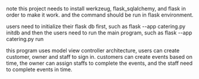 note this project needs to install werkzeug, flask_sqlalchemy, and flask in order to make it work. and the command should be run in flask environment.

users need to initialize their flask db first, such as flask --app catering.py initdb
and then the users need to run the main program, such as flask --app catering.py run

this program uses model view controller architecture, users can create customer, owner and staff to sign in. customers can create events based on time, the owner can assign
staffs to complete the events, and the staff need to complete events in time.
